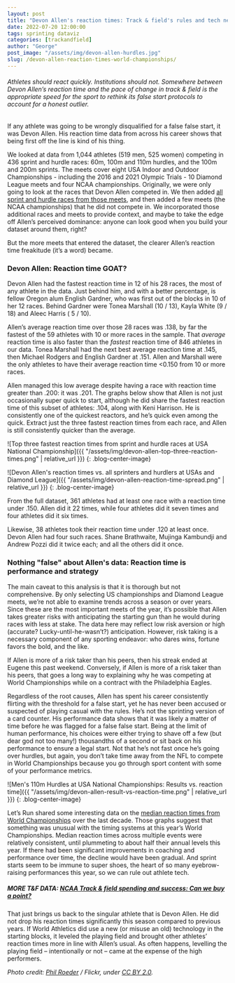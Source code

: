 ```yaml
---
layout: post
title: "Devon Allen's reaction times: Track & field's rules and tech need to keep up"
date: 2022-07-20 12:00:00
tags: sprinting dataviz
categories: [trackandfield]
author: "George"
post_image: "/assets/img/devon-allen-hurdles.jpg"
slug: /devon-allen-reaction-times-world-championships/
---
```

<h6>Athletes should react quickly. Institutions should not. Somewhere between Devon Allen’s reaction time and the pace of change in track & field is the appropriate speed for the sport to rethink its false start protocols to account for a honest outlier.</h6>

If any athlete was going to be wrongly disqualified for a false false start, it was Devon Allen. His reaction time data from across his career shows that being first off the line is kind of his thing.

We looked at data from 1,044 athletes (519 men, 525 women) competing in 436 sprint and hurdle races: 60m, 100m and 110m hurdles, and the 100m and 200m sprints. The meets cover eight USA Indoor and Outdoor Championships - including the 2016 and 2021 Olympic Trials - 10 Diamond League meets and four NCAA championships. Originally, we were only going to look at the races that Devon Allen competed in. We then added [all sprint and hurdle races from those meets](https://github.com/gpilgrim2670/JumpeR), and then added a few meets (the NCAA championships) that he did not compete in. We incorporated those additional races and meets to provide context, and maybe to take the edge off Allen’s perceived dominance: anyone can look good when you build your dataset around them, right?

But the more meets that entered the dataset, the clearer Allen’s reaction time freakitude (it’s a word) became.

### Devon Allen: Reaction time GOAT?

Devon Allen had the fastest reaction time in 12 of his 28 races, the most of any athlete in the data. Just behind him, and with a better percentage, is fellow Oregon alum English Gardner, who was first out of the blocks in 10 of her 12 races. Behind Gardner were Tonea Marshall (10 / 13), Kayla White (9 / 18) and Aleec Harris ( 5  / 10).

Allen’s average reaction time over those 28 races was .138, by far the fastest of the 59 athletes with 10 or more races in the sample. That <em>average</em> reaction time is also faster than the <em>fastest</em> reaction time of 846 athletes in our data. Tonea Marshall had the next best average reaction time at .145, then Michael Rodgers and English Gardner at .151. Allen and Marshall were the only athletes to have their average reaction time <0.150 from 10 or more races. 

Allen managed this low average despite having a race with reaction time greater than .200: it was .201. The graphs below show that Allen is not just occasionally super quick to start, although he did share the fastest reaction time of this subset of athletes: .104, along with Keni Harrison. He is consistently one of the quickest reactors, and he’s quick even among the quick. Extract just the three fastest reaction times from each race, and Allen is still consistently quicker than the average.

![Top three fastest reaction times from sprint and hurdle races at USA National Championship]({{ "/assets/img/devon-allen-top-three-reaction-times.png" | relative_url }})
{: .blog-center-image}

![Devon Allen's reaction times vs. all sprinters and hurdlers at USAs and Diamond League]({{ "/assets/img/devon-allen-reaction-time-spread.png" | relative_url }})
{: .blog-center-image}

From the full dataset, 361 athletes had at least one race with a reaction time under .150. Allen did it 22 times, while four athletes did it seven times and four athletes did it six times.

Likewise, 38 athletes took their reaction time under .120 at least once. Devon Allen had four such races. Shane Brathwaite, Mujinga Kambundji and Andrew Pozzi did it twice each; and all the others  did it once.

### Nothing "false" about Allen's data: Reaction time is performance and strategy

The main caveat to this analysis is that it is thorough but not comprehensive. By only selecting US championships and Diamond League meets, we’re not able to examine trends across a season or over years. Since these are the most important meets of the year, it’s possible that Allen takes greater risks with anticipating the starting gun than he would during races with less at stake. The data here may reflect low risk aversion or high (accurate? Lucky-until-he-wasn’t?) anticipation. However, risk taking is a necessary component of any sporting endeavor: who dares wins, fortune favors the bold, and the like. 

If Allen is more of a risk taker than his peers, then his streak ended at Eugene this past weekend. Conversely, if Allen is more of a risk taker than his peers, that goes a long way to explaining why he was competing at World Championships while on a contract with the Philadelphia Eagles.

Regardless of the root causes, Allen has spent his career consistently flirting with the threshold for a false start, yet he has never been accused or suspected of playing casual with the rules. He’s not the sprinting version of a card counter. His performance data shows that it was likely a matter of time before he was flagged for a false false start. Being at the limit of human performance, his choices were either trying to shave off a few (but dear god not too many!) thousandths of a second or sit back on his performance to ensure a legal start. Not that he’s not fast once he’s going over hurdles, but again, you don’t take time away from the NFL to compete in World Championships because you go through sport content with some of your performance metrics.

![Men's 110m Hurdles at USA National Championships: Results vs. reaction time]({{ "/assets/img/devon-allen-result-vs-reaction-time.png" | relative_url }})
{: .blog-center-image}

Let’s Run shared some interesting data on the [median reaction times from World Championships](https://www.letsrun.com/news/2022/07/the-data-keeps-pouring-in-and-it-continues-to-look-bad-for-world-athletics-and-great-for-devon-allen/) over the last decade. Those graphs suggest that something was unusual with the timing systems at this year’s World Championships. Median reaction times across multiple events were relatively consistent, until plummeting to about half their annual levels this year. If there had been significant improvements in coaching and performance over time, the decline would have been gradual. And sprint starts seem to be immune to super shoes, the heart of so many eyebrow-raising performances this year, so we can rule out athlete tech.

##### MORE T&F DATA: [NCAA Track & field spending and success: Can we buy a point?](https://nalathletics.com/blog/2021/01/05/ncaa-track-and-field-spending-results)

That just brings us back to the singular athlete that is Devon Allen. He did not drop his reaction times significantly this season compared to previous years. If World Athletics did use a new (or misuse an old) technology in the starting blocks, it leveled the playing field and brought other athletes’ reaction times more in line with Allen’s usual. As often happens, levelling the playing field – intentionally or not – came at the expense of the high performers.

<em>Photo credit: [Phil Roeder](https://flic.kr/p/27prdYu) / Flickr, under [CC BY 2.0](https://creativecommons.org/licenses/by/2.0/).</em>

